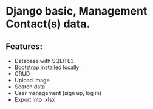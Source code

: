 # Django basic, Management Contact(s) data.

## Features:
- Database with SQLITE3
- Bootstrap installed locally
- CRUD
- Upload image
- Search data
- User management (sign up, log in)
- Export into .xlsx
